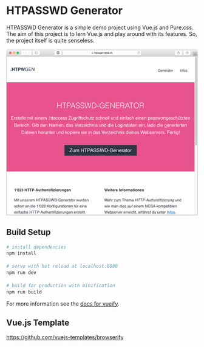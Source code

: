 # HTPASSWD Generator

HTPASSWD Generator is a simple demo project using Vue.js and Pure.css. The aim of this project is to lern Vue.js and play around with its features. So, the project itself is quite senseless.

![Screenshot](static/img/screenshot.png)

## Build Setup

``` bash
# install dependencies
npm install

# serve with hot reload at localhost:8080
npm run dev

# build for production with minification
npm run build
```

For more information see the [docs for vueify](https://github.com/vuejs/vueify).


## Vue.js Template

https://github.com/vuejs-templates/browserify
